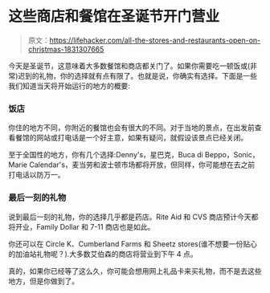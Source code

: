 # 这些商店和餐馆在圣诞节开门营业

> 原文：<https://lifehacker.com/all-the-stores-and-restaurants-open-on-christmas-1831307665>

今天是圣诞节，这意味着大多数餐馆和商店都关门了。如果你需要吃一顿饭或(非常)迟到的礼物，你的选择就有点有限了。也就是说，你确实有选择。下面是一些我们知道当天将开始运行的地方的概要:



### 饭店

你住的地方不同，你附近的餐馆也会有很大的不同。对于当地的景点，在出发前查看餐馆的网站或打电话是一个好主意，如果有疑问，就假设该景点已经关闭。

至于全国性的地方，你有几个选择:Denny's，星巴克，Buca di Beppo，Sonic，Marie Calendar's，麦当劳和波士顿市场都将开放，但同样，你可能想在去之前打电话以防万一。

### 最后一刻的礼物

说到最后一刻的礼物，你的选择几乎都是药店。Rite Aid 和 CVS 商店预计今天都将开业，Family Dollar 和 7-11 商店也是如此。

你还可以在 Circle K、Cumberland Farms 和 Sheetz stores(谁不想要一份贴心的加油站礼物呢？).大多数艾伯森的商店将营业到下午 4 点。

真的，如果你已经等了这么久，你可能会想用网上礼品卡来买礼物，而不是去这些地方，但是你做到了。